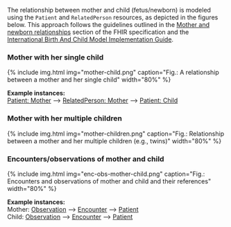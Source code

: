 The relationship between mother and child (fetus/newborn) is modeled using the `Patient` and `RelatedPerson` resources, as depicted in the figures below. This approach follows the guidelines outlined in the [Mother and newborn relationships](https://hl7.org/fhir/R4/patient.html#maternity) section of the FHIR specification and the [International Birth And Child Model Implementation Guide](https://hl7.org/fhir/uv/ibcm/2024Sep/index.html).

### Mother with her single child
{% include img.html img="mother-child.png" caption="Fig.: A relationship between a mother and her single child" width="80%" %}

**Example instances:**    
[Patient: Mother](Patient-UC1-KatrinKinderlieb.html) --> [RelatedPerson: Mother](RelatedPerson-UC1-RelatedPerson-Mother.html) --> [Patient: Child](Patient-UC1-Child.html)

### Mother with her multiple children  
{% include img.html img="mother-children.png" caption="Fig.: Relationship between a mother and her multiple children (e.g., twins)" width="80%" %}

### Encounters/observations of mother and child  
{% include img.html img="enc-obs-mother-child.png" caption="Fig.: Encounters and observations of mother and child and their references" width="80%" %}

**Example instances:**    
Mother: [Observation](Observation-UC1-GestationalAgeInWeeks-20250205.html) --> [Encounter](Encounter-UC1-EncounterMother20250205.html) --> [Patient](Patient-UC1-KatrinKinderlieb.html)       
Child: [Observation](Observation-UC1-FetalPosition-20250205.html) --> [Encounter](Encounter-UC1-EncounterChild20250205.html) --> [Patient](Patient-UC1-Child.html)  

